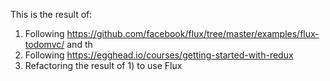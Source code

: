 This is the result of:

1. Following https://github.com/facebook/flux/tree/master/examples/flux-todomvc/ and th
2. Following https://egghead.io/courses/getting-started-with-redux
3. Refactoring the result of 1) to use Flux
